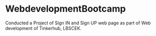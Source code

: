 # WebdevelopmentBootcamp
Conducted a Project of Sign IN and Sign UP web page as part of Web development of Tinkerhub, LBSCEK.
